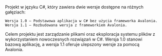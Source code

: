 Projekt w języku C#, który zawiera dwie wersje dostępne na różnych gałęziach:

    Wersja 1.0 – Podstawowa aplikacja w C# bez użycia frameworka Avalonia.
    Wersja 1.1 – Rozbudowana wersja z frameworkiem Avalonia.

Celem projektu jest zarządzanie plikami oraz eksploracja systemu plików z wykorzystaniem nowoczesnych rozwiązań w C#. Wersja 1.0 stanowi bazową aplikację, a wersja 1.1 oferuje ulepszony wersje  za pomocą Avalonia.
